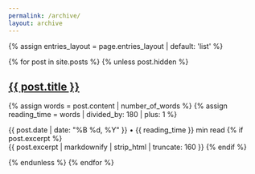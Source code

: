 ```yaml
---
permalink: /archive/
layout: archive
---
```



{% assign entries_layout = page.entries_layout | default: 'list' %}
<div class="entries-{{ entries_layout }}">
  {% for post in site.posts %}
    {% unless post.hidden %}
      <div class="archive__item">
        <h2 class="archive__item-title">
          <a href="{{ post.url }}">{{ post.title }}</a>
        </h2>
        {% assign words = post.content | number_of_words %}
        {% assign reading_time = words | divided_by: 180 | plus: 1 %}
        <p class="archive__item-meta">
          {{ post.date | date: "%B %d, %Y" }} • {{ reading_time }} min read
          {% if post.excerpt %}
            <br>{{ post.excerpt | markdownify | strip_html | truncate: 160 }}
          {% endif %}
        </p>
      </div>
    {% endunless %}
  {% endfor %}
</div>